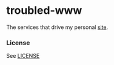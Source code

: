 # troubled-www

The services that drive my personal [site](http://michaelnisi.com).

### License
See [LICENSE](https://raw.github.com/michaelnisi/troubled-www/master/LICENSE)
